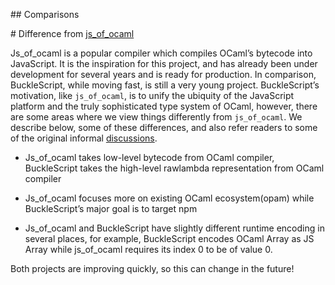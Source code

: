 \#\# Comparisons

\# Difference from
[js\_of\_ocaml](https://github.com/ocsigen/js_of_ocaml)

Js\_of\_ocaml is a popular compiler which compiles OCaml’s bytecode into
JavaScript. It is the inspiration for this project, and has already been
under development for several years and is ready for production. In
comparison, BuckleScript, while moving fast, is still a very young
project. BuckleScript’s motivation, like `js_of_ocaml`, is to unify the
ubiquity of the JavaScript platform and the truly sophisticated type
system of OCaml, however, there are some areas where we view things
differently from `js_of_ocaml`. We describe below, some of these
differences, and also refer readers to some of the original informal
[discussions](https://github.com/ocsigen/js_of_ocaml/issues/338).

-   Js\_of\_ocaml takes low-level bytecode from OCaml compiler,
    BuckleScript takes the high-level rawlambda representation from
    OCaml compiler

-   Js\_of\_ocaml focuses more on existing OCaml ecosystem(opam) while
    BuckleScript’s major goal is to target npm

-   Js\_of\_ocaml and BuckleScript have slightly different runtime
    encoding in several places, for example, BuckleScript encodes OCaml
    Array as JS Array while js\_of\_ocaml requires its index 0 to be of
    value 0.

Both projects are improving quickly, so this can change in the future!
